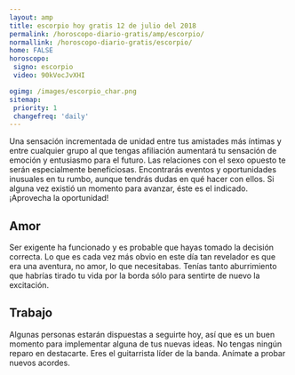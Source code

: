 ```yaml
---
layout: amp
title: escorpio hoy gratis 12 de julio del 2018 
permalink: /horoscopo-diario-gratis/amp/escorpio/
normallink: /horoscopo-diario-gratis/escorpio/
home: FALSE
horoscopo:
 signo: escorpio
 video: 90kVocJvXHI

ogimg: /images/escorpio_char.png
sitemap:
 priority: 1
 changefreq: 'daily'
---
```



Una sensación incrementada de unidad entre tus amistades más íntimas y entre cualquier grupo al que tengas afiliación aumentará tu sensación de emoción y entusiasmo para el futuro. Las relaciones con el sexo opuesto te serán especialmente beneficiosas. Encontrarás eventos y oportunidades inusuales en tu rumbo, aunque tendrás dudas en qué hacer con ellos. Si alguna vez existió un momento para avanzar, éste es el indicado. ¡Aprovecha la oportunidad!

## Amor

Ser exigente ha funcionado y es probable que hayas tomado la decisión correcta. Lo que es cada vez más obvio en este día tan revelador es que era una aventura, no amor, lo que necesitabas. Tenías tanto aburrimiento que habrías tirado tu vida por la borda sólo para sentirte de nuevo la excitación.

## Trabajo

Algunas personas estarán dispuestas a seguirte hoy, así que es un buen momento para implementar alguna de tus nuevas ideas. No tengas ningún reparo en destacarte. Eres el guitarrista líder de la banda. Anímate a probar nuevos acordes.